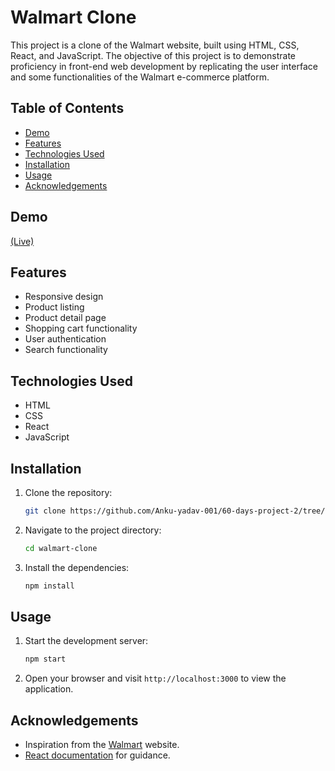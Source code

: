 # Walmart Clone

This project is a clone of the Walmart website, built using HTML, CSS, React, and JavaScript. The objective of this project is to demonstrate proficiency in front-end web development by replicating the user interface and some functionalities of the Walmart e-commerce platform.

## Table of Contents

- [Demo](#demo)
- [Features](#features)
- [Technologies Used](#technologies-used)
- [Installation](#installation)
- [Usage](#usage)
- [Acknowledgements](#acknowledgements)

## Demo

[(Live)](https://walmart-clone.netlify.app/)


## Features

- Responsive design
- Product listing
- Product detail page
- Shopping cart functionality
- User authentication
- Search functionality

## Technologies Used

- HTML
- CSS
- React
- JavaScript

## Installation

1. Clone the repository:

    ```bash
    git clone https://github.com/Anku-yadav-001/60-days-project-2/tree/master
    ```

2. Navigate to the project directory:

    ```bash
    cd walmart-clone
    ```

3. Install the dependencies:

    ```bash
    npm install
    ```

## Usage

1. Start the development server:

    ```bash
    npm start
    ```

2. Open your browser and visit `http://localhost:3000` to view the application.


## Acknowledgements

- Inspiration from the [Walmart](https://www.walmart.com) website.
- [React documentation](https://reactjs.org/docs/getting-started.html) for guidance.
